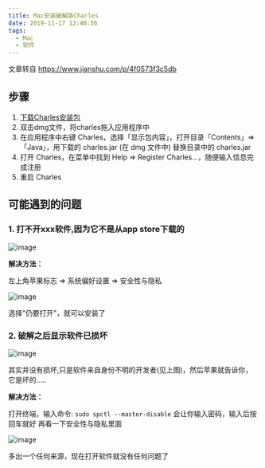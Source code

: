 ```yaml
---
title: Mac安装破解版Charles
date: 2019-11-17 12:40:56
tags:
  - Mac
  - 软件
---
```


文章转自 https://www.jianshu.com/p/4f0573f3c5db

## 步骤

1. [下载Charles安装包](http://blog.store.dreamreal.online/Charles402.dmg)
2. 双击dmg文件，将charles拖入应用程序中
3. 在应用程序中右键 Charles，选择「显示包内容」，打开目录「Contents」=> 「Java」，用下载的 charles.jar (在 dmg 文件中) 替换目录中的 charles.jar
4. 打开 Charles，在菜单中找到 Help => Register Charles...，随便输入信息完成注册
5. 重启 Charles

## 可能遇到的问题

### 1. 打不开xxx软件,因为它不是从app store下载的

![image](https://user-images.githubusercontent.com/17465198/69003252-c4eeed80-0939-11ea-860b-42ea73b40543.png)

**解决方法：**

左上角苹果标志 => 系统偏好设置 => 安全性与隐私

![image](https://user-images.githubusercontent.com/17465198/69003259-e7810680-0939-11ea-942a-13d0f1d680d0.png)

选择"仍要打开"，就可以安装了

### 2. 破解之后显示软件已损坏

![image](https://user-images.githubusercontent.com/17465198/69003272-0e3f3d00-093a-11ea-9b6d-e31b7c1a4bf2.png)

其实并没有损坏,只是软件来自身份不明的开发者(见上图)，然后苹果就告诉你，它是坏的.....

**解决方法：**

打开终端，输入命令:
`sudo spctl --master-disable`
会让你输入密码，输入后按回车就好
再看一下安全性与隐私里面

![image](https://user-images.githubusercontent.com/17465198/69003336-aa694400-093a-11ea-9b34-9cd9072a4517.png)

多出一个任何来源，现在打开软件就没有任何问题了